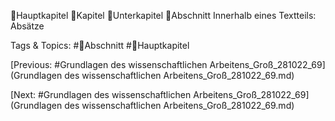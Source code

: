 Hauptkapitel
Kapitel
Unterkapitel
Abschnitt
Innerhalb eines Textteils: Absätze

   Tags & Topics:
   #Abschnitt
   #Hauptkapitel

[Previous: #Grundlagen des wissenschaftlichen Arbeitens_Groß_281022_69](Grundlagen des wissenschaftlichen Arbeitens_Groß_281022_69.md)

[Next: #Grundlagen des wissenschaftlichen Arbeitens_Groß_281022_69](Grundlagen des wissenschaftlichen Arbeitens_Groß_281022_69.md)